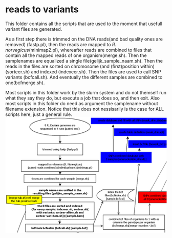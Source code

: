 # reads to variants

This folder contains all the scripts that are used to the moment that usefull variant files are generated.

As a first step there is trimmed on the DNA reads(and bad quality ones are removed) (fastp.pl), then the reads are mapped to *R. norvegicus*(minimap2.pl), whereafter reads are combined to files that contain all the mapped reads of one organism(merge.sh). Then the samplenames are equalized a single file(gelijk_sample_naam.sh). Then the reads in the files are sorted on chromosome (and (first)position within) (sorteer.sh) and indexed (indexeer.sh). Then the files are used to call SNP variants (bcfcall.sh). And eventually the different samples are combined to one(bcfmerge.sh).

Most scripts in this folder work by the slurm system and do not themself run what they say they do, but execute a job that does so, and then exit. Also most scripts in this folder do need as argument the samplename without filename extension. Notice that this does not nessisarily is the case for ALL scripts here, just a general rule.
![flowchart](flowchart.png?raw=true)